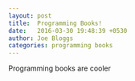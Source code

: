 ```yaml
---
layout: post
title:  Programming Books!
date:   2016-03-30 19:48:39 +0530
author: Joe Bloggs
categories: programming books
---
```


Programming books are cooler
